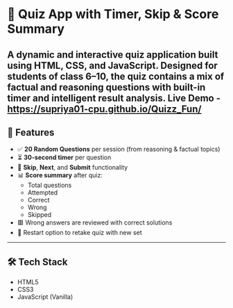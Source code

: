 # 🧠 Quiz App with Timer, Skip & Score Summary

A dynamic and interactive quiz application built using **HTML**, **CSS**, and **JavaScript**. Designed for students of class 6–10, the quiz contains a mix of factual and reasoning questions with built-in timer and intelligent result analysis.
Live Demo - https://supriya01-cpu.github.io/Quizz_Fun/
---

## 🚀 Features

- ✅ **20 Random Questions** per session (from reasoning & factual topics)
- ⏳ **30-second timer** per question
- 🔄 **Skip**, **Next**, and **Submit** functionality
- 📊 **Score summary** after quiz:
  - Total questions
  - Attempted
  - Correct
  - Wrong
  - Skipped
- 🟥 Wrong answers are reviewed with correct solutions
- 🔁 Restart option to retake quiz with new set

---

## 🛠️ Tech Stack

- HTML5  
- CSS3  
- JavaScript (Vanilla)


